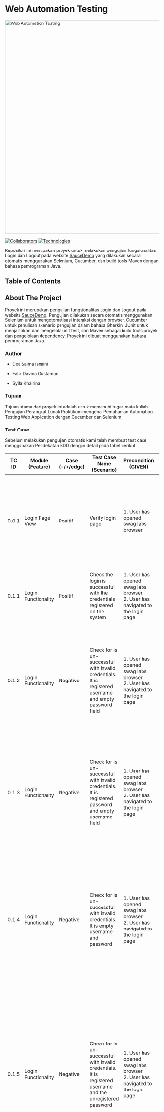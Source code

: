 # Web Automation Testing 
<img src="https://drive.google.com/uc?id=1O5vMZ6EybOVWGQKiRE-PSjZf1U0k4y_3" alt="Web Automation Testing" width="700">

[![Collaborators](https://img.shields.io/badge/Collaborators-Falia%20Davina%20%7C%20Dea%20Salma%20%7C%20Syifa%20Khairina-blue)](https://github.com/deasalmaisnaini)
[![Technologies](https://img.shields.io/badge/Technologies-Selenium%20%7C%20Cucumber%20%7C%20Maven%20%7C%20Java%20%7C%JUnit-red)](https://github.com/deasalmaisnaini/WebAutomationTesting)

Repositori ini merupakan proyek untuk melakukan pengujian fungsionalitas Login dan Logout pada website [SauceDemo](https://www.saucedemo.com/) yang dilakukan secara otomatis menggunakan Selenium, Cucumber, dan build tools Maven dengan bahasa pemrograman Java.

<!-- TABLE OF CONTENTS -->
## Table of Contents



<!-- ABOUT THE PROJECT -->
## About The Project
Proyek ini merupakan pengujian fungsionalitas Login dan Logout pada website [SauceDemo](https://www.saucedemo.com/). Pengujian dilakukan secara otomatis menggunakan Selenium untuk mengotomatisasi interaksi dengan browser, Cucumber untuk penulisan skenario pengujian dalam bahasa Gherkin, JUnit untuk menjalankan dan mengelola unit test, dan Maven sebagai build tools proyek dan pengelolaan dependency. Proyek ini dibuat menggunakan bahasa pemrograman Java.

### Author
- Dea Salma Isnaini
  
- Falia Davina Gustaman 
  
- Syifa Khairina 

### Tujuan
Tujuan utama dari proyek ini adalah untuk memenuhi tugas mata kuliah Pengujian Perangkat Lunak Praktikum mengenai Pemahaman Automation Testing Web
Application dengan Cucumber dan Selenium

### Test Case
Sebelum melakukan pengujian otomatis kami telah membuat test case menggunakan Pendekatan BDD dengan detail pada tabel berikut 

| TC ID | Module (Feature) | Case (-/+/edge) | Test Case Name (Scenario) | Precondition (GIVEN) | Steps to execute (WHEN) | Test Data | Expected Result (THEN) |
|-------|------------------|-----------------|----------------------------|----------------------|-------------------------|-----------|------------------------|
| 0.0.1 | Login Page View  | Positif         | Verify login page          | 1. User has opened swag labs browser | 1. User has opened swag labs browser | | 1. There are fields for inputting username and password that have not been filled in<br>2. There is a green Login Button<br>3. There is a Swag Labs logo name |
| 0.1.1 | Login Functionality | Positif      | Check the login is successful with the credentials registered on the system | 1. User has opened swag labs browser<br>2. User has navigated to the login page | 1. User enters username & password<br>2. User clicks on login button | - Username: standard_user<br>- Password: secret_sauce | 1. User should be able to see Dashboard page |
| 0.1.2 | Login Functionality | Negative      | Check for is un-successful with invalid credentials. It is registered username and empty password field | 1. User has opened swag labs browser<br>2. User has navigated to the login page | 1. User enters username & password<br>2. User clicks on login button | - Username: standard_user<br>- Password: | 1. Showing symbol red x in the password field<br>2. Showing Error message "You need Password"<br>3. Stay on the login page<br>4. The label and border in the password field are red |
| 0.1.3 | Login Functionality | Negative      | Check for is un-successful with invalid credentials. It is registered password and empty username field | 1. User has opened swag labs browser<br>2. User has navigated to the login page | 1. User enters username & password<br>2. User clicks on login button | - Username: <br>- Password: secret_sauce | 1. Showing symbol red x in the username field<br>2. Showing Error message "You need Username"<br>3. Stay on the login page<br>4. The label and border in the username field are red |
| 0.1.4 | Login Functionality | Negative      | Check for is un-successful with invalid credentials. It is empty username and password | 1. User has opened swag labs browser<br>2. User has navigated to the login page | 1. User enters username & password<br>2. User clicks on login button | - Username: <br>- Password: | 1. Showing symbol red x in the username field and password field<br>2. Showing Error message "You need Username & Password"<br>3. Stay on the login page<br>4. The label and border in the username field and password field are red |
| 0.1.5 | Login Functionality | Negative      | Check for is un-successful with invalid credentials. It is registered username and the unregistered password | 1. User has opened swag labs browser<br>2. User has navigated to the login page | 1. User enters username & password<br>2. User clicks on login button | - Username: standard_user<br>- Password: secret | 1. Showing symbol red x in the username field and password field<br>2. Showing Error message "Username and password do not match any user in this service"<br>3. Stay on the login page<br>4. The label and border in the username field and password field are red |
| 0.1.6 | Login Functionality | Negative      | Check for is un-successful with invalid credentials. It is unregistered username and the registered password | 1. User has opened swag labs browser<br>2. User has navigated to the login page | 1. User enters username & password<br>2. User clicks on login button | - Username: standard<br>- Password: secret_sauce | 1. Showing symbol red x in the username field and password field<br>2. Showing Error message "Username and password do not match any user in this service"<br>3. Stay on the login page<br>4. The label and border in the username field and password field are red |
| 0.1.7 | Login Functionality | Negative      | Check for is un-successful with invalid credentials. It is unregistered username and password | 1. User has opened swag labs browser<br>2. User has navigated to the login page | 1. User enters username & password<br>2. User clicks on login button | - Username: standard<br>- Password: secret | 1. Showing symbol red x in the username field and password field<br>2. Showing Error message "Username and password do not match any user in this service"<br>3. Stay on the login page<br>4. The label and border in the username field and password field are red |
| 0.2.1 | Logout Functionality | Positive    | Verify if logout is successful | 1. User has opened swag labs browser<br>2. User has logged in to swag labs | 1. User clicks on hamburger icon at top left corner<br>2. User clicks on logout button | | 1. User should be able to log out successfully |





